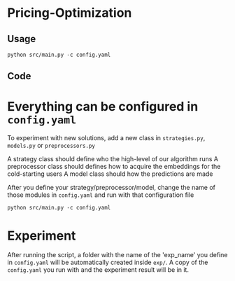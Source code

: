 # Pricing-Optimization
## Usage
```python=
python src/main.py -c config.yaml
```
## Code
# Everything can be configured in ```config.yaml```

To experiment with new solutions, add a new class in ```strategies.py```, ```models.py``` or ```preprocessors.py```

A strategy class should define who the high-level of our algorithm runs
A preprocessor class should defines how to acquire the embeddings for the cold-starting users
A model class should how the predictions are made

After you define your strategy/preprocessor/model, change the name of those modules in ```config.yaml``` and run with that configuration file
```python=
python src/main.py -c config.yaml
```

# Experiment
After running the script, a folder with the name of the 'exp_name' you define in ```config.yaml``` will be automatically created inside ```exp/```. A copy of the ```config.yaml``` you run with and the experiment result will be in it.
